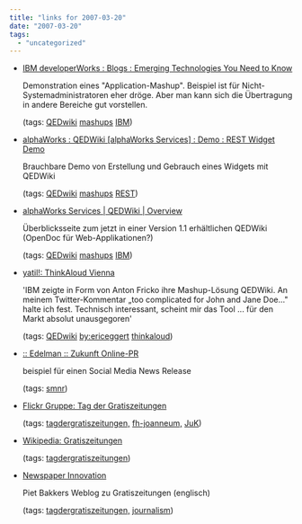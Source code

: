 ```yaml
---
title: "links for 2007-03-20"
date: "2007-03-20"
tags: 
  - "uncategorized"
---
```


- [IBM developerWorks : Blogs : Emerging Technologies You Need to Know](http://www-03.ibm.com/developerworks/blogs/page/etech?entry=qedwiki_mashup_using_tivoli)
    
    Demonstration eines "Application-Mashup". Beispiel ist für Nicht-Systemadministratoren eher dröge. Aber man kann sich die Übertragung in andere Bereiche gut vorstellen.
    
    (tags: [QEDwiki](http://del.icio.us/heinzwittenbrink/QEDwiki) [mashups](http://del.icio.us/heinzwittenbrink/mashups) [IBM](http://del.icio.us/heinzwittenbrink/IBM))
    
- [alphaWorks : QEDWiki \[alphaWorks Services\] : Demo : REST Widget Demo](http://www.alphaworks.ibm.com/demo/flash/display/qedwiki3)
    
    Brauchbare Demo von Erstellung und Gebrauch eines Widgets mit QEDWiki
    
    (tags: [QEDwiki](http://del.icio.us/heinzwittenbrink/QEDwiki) [mashups](http://del.icio.us/heinzwittenbrink/mashups) [REST](http://del.icio.us/heinzwittenbrink/REST))
    
- [alphaWorks Services | QEDWiki | Overview](http://services.alphaworks.ibm.com/qedwiki/)
    
    Überblicksseite zum jetzt in einer Version 1.1 erhältlichen QEDWiki (OpenDoc für Web-Applikationen?)
    
    (tags: [QEDwiki](http://del.icio.us/heinzwittenbrink/QEDwiki) [mashups](http://del.icio.us/heinzwittenbrink/mashups) [IBM](http://del.icio.us/heinzwittenbrink/IBM))
    
- [yatil!: ThinkAloud Vienna](http://yatil.de/Weblog/thinkaloud-vienna)
    
    'IBM zeigte in Form von Anton Fricko ihre Mashup-Lösung QEDWiki. An meinem Twitter-Kommentar „too complicated for John and Jane Doe..." halte ich fest. Technisch interessant, scheint mir das Tool ... für den Markt absolut unausgegoren'
    
    (tags: [QEDwiki](http://del.icio.us/heinzwittenbrink/QEDwiki) [by:ericeggert](http://del.icio.us/heinzwittenbrink/by:ericeggert) [thinkaloud](http://del.icio.us/heinzwittenbrink/thinkaloud))
    
- [:: Edelman :: Zukunft Online-PR](http://storycrafter.edelman.com/zukunft/default.aspx?hid=176)
    
    beispiel für einen Social Media News Release
    
    (tags: [smnr](http://del.icio.us/heinzwittenbrink/smnr))
    
- [Flickr Gruppe: Tag der Gratiszeitungen](http://www.flickr.com/groups/tagdergratiszeitungen)
    
    (tags: [tagdergratiszeitungen,](http://del.icio.us/heinzwittenbrink/tagdergratiszeitungen,) [fh-joanneum,](http://del.icio.us/heinzwittenbrink/fh-joanneum,) [JuK](http://del.icio.us/heinzwittenbrink/JuK))
    
- [Wikipedia: Gratiszeitungen](http://de.wikipedia.org/wiki/Gratiszeitung)
    
    (tags: [tagdergratiszeitungen](http://del.icio.us/heinzwittenbrink/tagdergratiszeitungen))
    
- [Newspaper Innovation](http://www.newspaperinnovation.com/)
    
    Piet Bakkers Weblog zu Gratiszeitungen (englisch)
    
    (tags: [tagdergratiszeitungen,](http://del.icio.us/heinzwittenbrink/tagdergratiszeitungen,) [journalism](http://del.icio.us/heinzwittenbrink/journalism))
